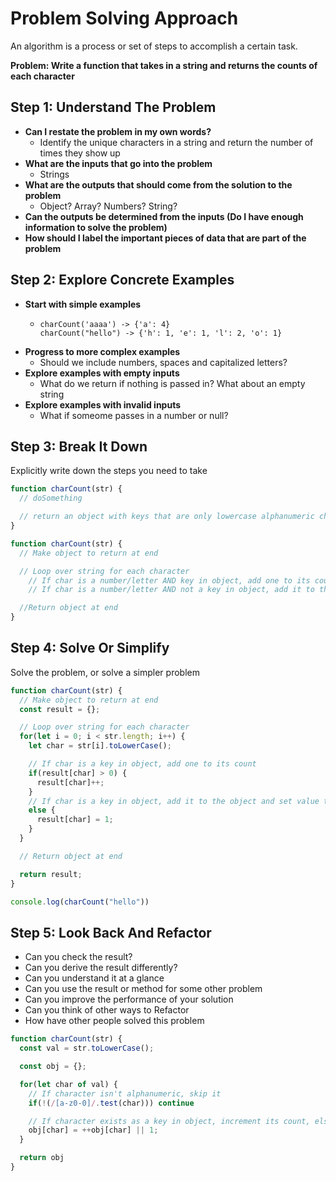 # Problem Solving Approach
An algorithm is a process or set of steps to accomplish a certain task.

<strong>Problem: Write a function that takes in a string and returns the counts of each character</strong>

## Step 1: Understand The Problem
- <strong>Can I restate the problem in my own words?</strong>
  - Identify the unique characters in a string and return the number of times they show up
- <strong>What are the inputs that go into the problem</strong>
  - Strings
- <strong> What are the outputs that should come from the solution to the problem </strong>
  - Object? Array? Numbers? String?
- <strong> Can the outputs be determined from the inputs (Do I have enough information to solve the problem) </strong>
- <strong> How should I label the important pieces of data that are part of the problem </strong>

## Step 2: Explore Concrete Examples
- <strong>Start with simple examples</strong>
  - ```
    charCount('aaaa') -> {'a': 4}
    charCount("hello") -> {'h': 1, 'e': 1, 'l': 2, 'o': 1}
- <strong>Progress to more complex examples</strong>
  - Should we include numbers, spaces and capitalized letters?
- <strong>Explore examples with empty inputs</strong>
  - What do we return if nothing is passed in? What about an empty string
- <strong>Explore examples with invalid inputs</strong>
  - What if someome passes in a number or null?

## Step 3: Break It Down
Explicitly write down the steps you need to take

```js
function charCount(str) {
  // doSomething

  // return an object with keys that are only lowercase alphanumeric characters in the string
}
```

```js
function charCount(str) {
  // Make object to return at end

  // Loop over string for each character
    // If char is a number/letter AND key in object, add one to its count
    // If char is a number/letter AND not a key in object, add it to the object and set value to 1

  //Return object at end
}
```

## Step 4: Solve Or Simplify
Solve the problem, or solve a simpler problem

```js
function charCount(str) {
  // Make object to return at end
  const result = {};

  // Loop over string for each character
  for(let i = 0; i < str.length; i++) {
    let char = str[i].toLowerCase();

    // If char is a key in object, add one to its count
    if(result[char] > 0) {
      result[char]++;
    } 
    // If char is a key in object, add it to the object and set value to 1
    else {
      result[char] = 1;
    }
  }

  // Return object at end

  return result;
}

console.log(charCount("hello"))
```

## Step 5: Look Back And Refactor

- Can you check the result?
- Can you derive the result differently?
- Can you understand it at a glance
- Can you use the result or method for some other problem
- Can you improve the performance of your solution
- Can you think of other ways to Refactor
- How have other people solved this problem

```js
function charCount(str) {
  const val = str.toLowerCase();

  const obj = {};

  for(let char of val) {
    // If character isn't alphanumeric, skip it
    if(!(/[a-z0-0]/.test(char))) continue

    // If character exists as a key in object, increment its count, else add it as a key and set the count to one
    obj[char] = ++obj[char] || 1;
  }

  return obj
}
```